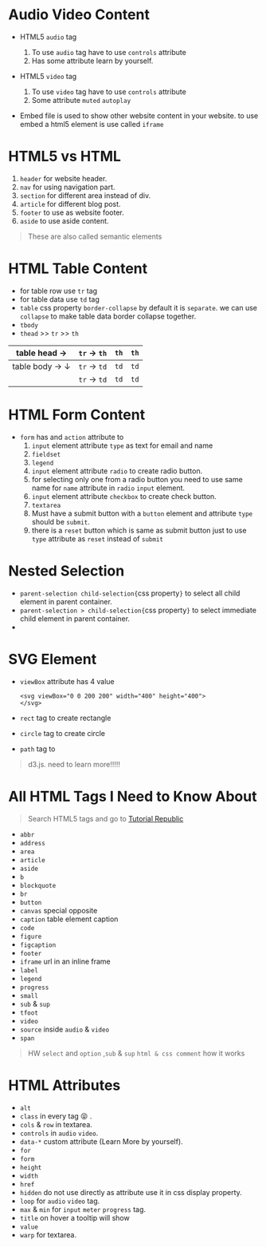 # Audio Video Content

- HTML5 `audio` tag
  1. To use `audio` tag have to use `controls` attribute
  2. Has some attribute learn by yourself.
- HTML5 `video` tag

  1. To use `video` tag have to use `controls` attribute
  2. Some attribute `muted` `autoplay`

- Embed file is used to show other website content in your website. to use embed a html5 element is use called `iframe`

# HTML5 vs HTML

1. `header` for website header.
2. `nav` for using navigation part.
3. `section` for different area instead of div.
4. `article` for different blog post.
5. `footer` to use as website footer.
6. `aside` to use aside content.

> These are also called semantic elements

# HTML Table Content

- for table row use `tr` tag
- for table data use `td` tag
- `table` css property `border-collapse` by default it is `separate`. we can use `collapse` to make table data border collapse together.
- `tbody`
- `thead` >> `tr` >> `th`

| table head →   | `tr` → `th` | `th` | `th` |
| -------------- | ----------- | ---- | ---- |
| table body → ↓ | `tr` → `td` | `td` | `td` |
|                | `tr` → `td` | `td` | `td` |

# HTML Form Content

- `form` has and `action` attribute to
  1. `input` element attribute `type` as text for email and name
  2. `fieldset`
  3. `legend`
  4. `input` element attribute `radio` to create radio button.
  5. for selecting only one from a radio button you need to use same name for `name` attribute in `radio` `input` element.
  6. `input` element attribute `checkbox` to create check button.
  7. `textarea`
  8. Must have a submit button with a `button` element and attribute `type` should be `submit`.
  9. there is a `reset` button which is same as submit button just to use `type` attribute as `reset` instead of `submit`

# Nested Selection

- `parent-selection child-selection{`css property`}` to select all child element in parent container.
- `parent-selection > child-selection{`css property`}` to select immediate child element in parent container.
-

# SVG Element

- `viewBox` attribute has 4 value

  ```
  <svg viewBox="0 0 200 200" width="400" height="400">
  </svg>

  ```

- `rect` tag to create rectangle
- `circle` tag to create circle
- `path` tag to

> d3.js. need to learn more!!!!!

# All HTML Tags I Need to Know About

> Search HTML5 tags and go to [Tutorial Republic](https://www.tutorialrepublic.com/)

- `abbr`
- `address`
- `area`
- `article`
- `aside`
- `b`
- `blockquote`
- `br`
- `button`
- `canvas` special opposite
- `caption` table element caption
- `code`
- `figure`
- `figcaption`
- `footer`
- `iframe` url in an inline frame
- `label`
- `legend`
- `progress`
- `small`
- `sub` & `sup`
- `tfoot`
- `video`
- `source` inside `audio` & `video`
- `span`

> HW `select` and `option` ,`sub` & `sup` `html & css comment` how it works

# HTML Attributes

- `alt`
- `class` in every tag :stuck_out_tongue_closed_eyes: .
- `cols` & `row` in textarea.
- `controls` in `audio` `video`.
- `data-*` custom attribute (Learn More by yourself).
- `for`
- `form`
- `height`
- `width`
- `href`
- `hidden` do not use directly as attribute use it in css display property.
- `loop` for `audio` `video` tag.
- `max` & `min` for `input` `meter` `progress` tag.
- `title` on hover a tooltip will show
- `value`
- `warp` for textarea.
